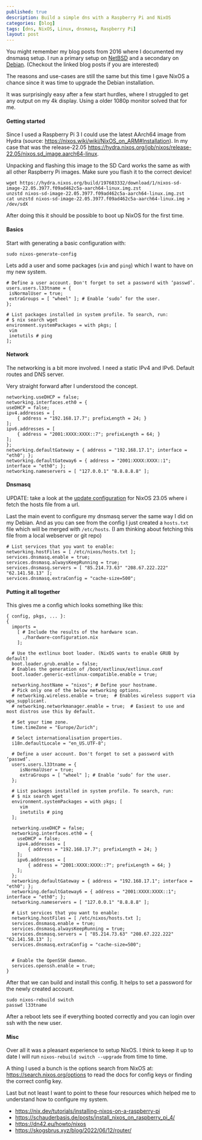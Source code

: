 ```yaml
---
published: true
description: Build a simple dns with a Raspberry Pi and NixOS
categories: [blog]
tags: [dns, NixOS, Linux, dnsmasq, Raspberry Pi]
layout: post
---
```


You might remember my blog posts from 2016 where I documented my dnsmasq setup.
I run a primary setup on [NetBSD](/blog/2016/07/10/Build-a-dns-server-on-NetBSD/) and a secondary on [Debian](/blog/2016/08/13/Build-a-dns-server-on-Debian/).
(Checkout the linked blog posts if you are interested)

The reasons and use-cases are still the same but this time I gave NixOS a chance since
it was time to upgrade the Debian installation.


It was surprisingly easy after a few start hurdles, where I struggled to get any output on my 4k display.
Using a older 1080p monitor solved that for me.


#### Getting started

Since I used a Raspberry Pi 3 I could use the latest AArch64 image from Hydra (source: <https://nixos.wiki/wiki/NixOS_on_ARM#Installation>).
In my case that was the release-22.05 <https://hydra.nixos.org/job/nixos/release-22.05/nixos.sd_image.aarch64-linux>.

Unpacking and flashing this image to the SD Card works the same as with all other Raspberry Pi images.
Make sure you flash it to the correct device!
```
wget https://hydra.nixos.org/build/197683332/download/1/nixos-sd-image-22.05.3977.f09ad462c5a-aarch64-linux.img.zst
unzstd nixos-sd-image-22.05.3977.f09ad462c5a-aarch64-linux.img.zst
cat unzstd nixos-sd-image-22.05.3977.f09ad462c5a-aarch64-linux.img > /dev/sdX
```

After doing this it should be possible to boot up NixOS for the first time.

#### Basics

Start with generating a basic configuration with:

```
sudo nixos-generate-config
```

Lets add a user and some packages (`vim` and `ping`) which I want to have on my new system.

```
# Define a user account. Don't forget to set a password with ‘passwd’.
users.users.l33tname = {
 isNormalUser = true;
 extraGroups = [ "wheel" ]; # Enable ‘sudo’ for the user.
};

# List packages installed in system profile. To search, run:
# $ nix search wget
environment.systemPackages = with pkgs; [
 vim
 inetutils # ping
];
```


#### Network

The networking is a bit more involved.
I need a static IPv4 and IPv6.
Default routes and DNS server.

Very straight forward after I understood the concept.

```
networking.useDHCP = false;
networking.interfaces.eth0 = {
useDHCP = false;
ipv4.addresses = [
    { address = "192.168.17.7"; prefixLength = 24; }
];
ipv6.addresses = [
    { address = "2001:XXXX:XXXX::7"; prefixLength = 64; }
];
};
networking.defaultGateway = { address = "192.168.17.1"; interface = "eth0"; };
networking.defaultGateway6 = { address = "2001:XXXX:XXXX::1"; interface = "eth0"; };
networking.nameservers = [ "127.0.0.1" "8.8.8.8.8" ];
```

#### Dnsmasq

UPDATE: take a look at the [update configuration](/blog/2023/06/18/dnsmasq-on-NixOS-2305/)
for NixOS 23.05 where i fetch the hosts file from a url.

Last the main event to configure my dnsmasq server the same way I did on my Debian.
And as you can see from the config I just created a `hosts.txt`
file which will be merged with `/etc/hosts`.
(I am thinking about fetching this file from a local webserver or git repo)

```
# List services that you want to enable:
networking.hostFiles = [ /etc/nixos/hosts.txt ];
services.dnsmasq.enable = true;
services.dnsmasq.alwaysKeepRunning = true;
services.dnsmasq.servers = [ "85.214.73.63" "208.67.222.222" "62.141.58.13" ];
services.dnsmasq.extraConfig = "cache-size=500";
```


#### Putting it all together

This gives me a config which looks something like this:

```
{ config, pkgs, ... }:
{
  imports =
    [ # Include the results of the hardware scan.
      ./hardware-configuration.nix
    ];

  # Use the extlinux boot loader. (NixOS wants to enable GRUB by default)
  boot.loader.grub.enable = false;
  # Enables the generation of /boot/extlinux/extlinux.conf
  boot.loader.generic-extlinux-compatible.enable = true;

  networking.hostName = "nixos"; # Define your hostname.
  # Pick only one of the below networking options.
  # networking.wireless.enable = true;  # Enables wireless support via wpa_supplicant.
  # networking.networkmanager.enable = true;  # Easiest to use and most distros use this by default.

  # Set your time zone.
  time.timeZone = "Europe/Zurich";

  # Select internationalisation properties.
  i18n.defaultLocale = "en_US.UTF-8";

  # Define a user account. Don't forget to set a password with ‘passwd’.
  users.users.l33tname = {
     isNormalUser = true;
     extraGroups = [ "wheel" ]; # Enable ‘sudo’ for the user.
  };

  # List packages installed in system profile. To search, run:
  # $ nix search wget
  environment.systemPackages = with pkgs; [
     vim
     inetutils # ping
  ];

  networking.useDHCP = false;
  networking.interfaces.eth0 = {
    useDHCP = false;
    ipv4.addresses = [
        { address = "192.168.17.7"; prefixLength = 24; }
    ];
    ipv6.addresses = [
        { address = "2001:XXXX:XXXX::7"; prefixLength = 64; }
    ];
  };
  networking.defaultGateway = { address = "192.168.17.1"; interface = "eth0"; };
  networking.defaultGateway6 = { address = "2001:XXXX:XXXX::1"; interface = "eth0"; };
  networking.nameservers = [ "127.0.0.1" "8.8.8.8" ];

  # List services that you want to enable:
  networking.hostFiles = [ /etc/nixos/hosts.txt ];
  services.dnsmasq.enable = true;
  services.dnsmasq.alwaysKeepRunning = true;
  services.dnsmasq.servers = [ "85.214.73.63" "208.67.222.222" "62.141.58.13" ];
  services.dnsmasq.extraConfig = "cache-size=500";


  # Enable the OpenSSH daemon.
  services.openssh.enable = true;
}
```

After that we can build and install this config.
It helps to set a password for the newly created account.

```
sudo nixos-rebuild switch
passwd l33tname
```

After a reboot lets see if everything booted correctly and
you can login over ssh with the new user.

#### Misc

Over all it was a pleasant experience to setup NixOS.
I think to keep it up to date I will run `nixos-rebuild switch --upgrade` from time to time.

A thing I used a bunch is the options search from NixOS at:
<https://search.nixos.org/options> to read the docs for config keys or
finding the correct config key.

Last but not least I want to point to these four resources which helped me to understand how to configure my system.

- <https://nix.dev/tutorials/installing-nixos-on-a-raspberry-pi>
- <https://schauderbasis.de/posts/install_nixos_on_raspberry_pi_4/>
- <https://dn42.eu/howto/nixos>
- <https://skogsbrus.xyz/blog/2022/06/12/router/>
